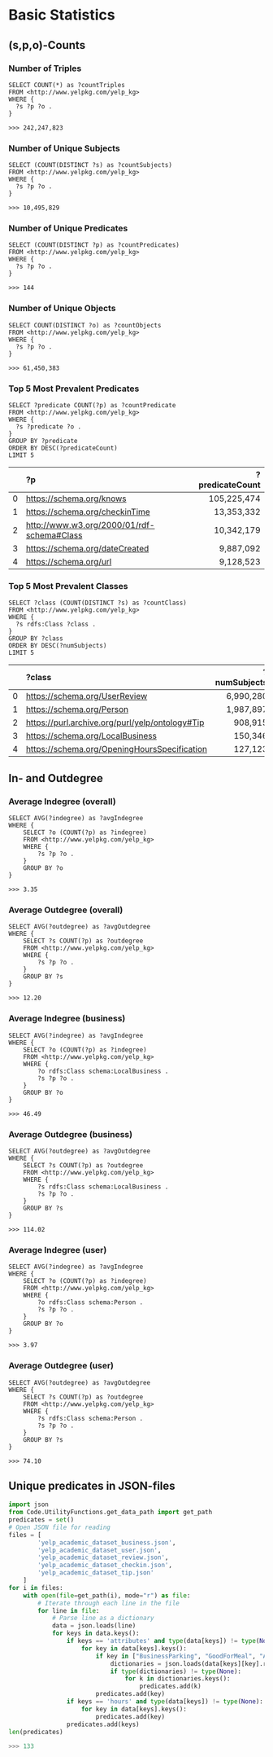 # Basic Statistics
## (s,p,o)-Counts

### Number of Triples
```sparql
SELECT COUNT(*) as ?countTriples
FROM <http://www.yelpkg.com/yelp_kg>
WHERE {
  ?s ?p ?o .
}

>>> 242,247,823
```

### Number of Unique Subjects
```sparql
SELECT (COUNT(DISTINCT ?s) as ?countSubjects)
FROM <http://www.yelpkg.com/yelp_kg>
WHERE {
  ?s ?p ?o .
}

>>> 10,495,829
```

### Number of Unique Predicates
```sparql
SELECT (COUNT(DISTINCT ?p) as ?countPredicates)
FROM <http://www.yelpkg.com/yelp_kg>
WHERE {
  ?s ?p ?o .
}

>>> 144
```

### Number of Unique Objects
```sparql
SELECT COUNT(DISTINCT ?o) as ?countObjects
FROM <http://www.yelpkg.com/yelp_kg>
WHERE {
  ?s ?p ?o .
}

>>> 61,450,383
```

### Top 5 Most Prevalent Predicates
```sparql
SELECT ?predicate COUNT(?p) as ?countPredicate
FROM <http://www.yelpkg.com/yelp_kg>
WHERE {
  ?s ?predicate ?o .
}
GROUP BY ?predicate
ORDER BY DESC(?predicateCount)
LIMIT 5
```

|   |        **?p**                              |   **?predicateCount** |
|:-:|:-------------------------------------------|------------:|
| 0 | https://schema.org/knows                   | 105,225,474 |
| 1 | https://schema.org/checkinTime             |  13,353,332 |
| 2 | http://www.w3.org/2000/01/rdf-schema#Class |  10,342,179 |
| 3 | https://schema.org/dateCreated             |   9,887,092 |
| 4 | https://schema.org/url                     |   9,128,523 |


### Top 5 Most Prevalent Classes
```sparql
SELECT ?class (COUNT(DISTINCT ?s) as ?countClass)
FROM <http://www.yelpkg.com/yelp_kg>
WHERE {
  ?s rdfs:Class ?class .
}
GROUP BY ?class
ORDER BY DESC(?numSubjects)
LIMIT 5
```

|   | ?class                                          | ?numSubjects |
|:-:|:------------------------------------------------|-------------:|
| 0 | https://schema.org/UserReview                   |    6,990,280 |
| 1 | https://schema.org/Person                       |    1,987,897 |
| 2 | https://purl.archive.org/purl/yelp/ontology#Tip |      908,915 |
| 3 | https://schema.org/LocalBusiness                |      150,346 |
| 4 | https://schema.org/OpeningHoursSpecification    |      127,123 |



## In- and Outdegree
### Average Indegree (overall)
```sparql
SELECT AVG(?indegree) as ?avgIndegree
WHERE {
    SELECT ?o (COUNT(?p) as ?indegree)
    FROM <http://www.yelpkg.com/yelp_kg>
    WHERE {
        ?s ?p ?o .
    }
    GROUP BY ?o
}

>>> 3.35
```

### Average Outdegree (overall)
```sparql
SELECT AVG(?outdegree) as ?avgOutdegree
WHERE {
    SELECT ?s COUNT(?p) as ?outdegree
    FROM <http://www.yelpkg.com/yelp_kg>
    WHERE {
        ?s ?p ?o .
    }
    GROUP BY ?s
}

>>> 12.20
```

### Average Indegree (business)
```sparql
SELECT AVG(?indegree) as ?avgIndegree
WHERE {
    SELECT ?o (COUNT(?p) as ?indegree)
    FROM <http://www.yelpkg.com/yelp_kg>
    WHERE {
        ?o rdfs:Class schema:LocalBusiness .
        ?s ?p ?o .
    }
    GROUP BY ?o
}

>>> 46.49
```

### Average Outdegree (business)
```sparql
SELECT AVG(?outdegree) as ?avgOutdegree
WHERE {
    SELECT ?s COUNT(?p) as ?outdegree
    FROM <http://www.yelpkg.com/yelp_kg>
    WHERE {
        ?s rdfs:Class schema:LocalBusiness .
        ?s ?p ?o .
    }
    GROUP BY ?s
}

>>> 114.02
```

### Average Indegree (user)
```sparql
SELECT AVG(?indegree) as ?avgIndegree
WHERE {
    SELECT ?o (COUNT(?p) as ?indegree)
    FROM <http://www.yelpkg.com/yelp_kg>
    WHERE {
        ?o rdfs:Class schema:Person .
        ?s ?p ?o .
    }
    GROUP BY ?o
}

>>> 3.97
```

### Average Outdegree (user)
```sparql
SELECT AVG(?outdegree) as ?avgOutdegree
WHERE {
    SELECT ?s COUNT(?p) as ?outdegree
    FROM <http://www.yelpkg.com/yelp_kg>
    WHERE {
        ?s rdfs:Class schema:Person .
        ?s ?p ?o .
    }
    GROUP BY ?s
}

>>> 74.10
```

## Unique predicates in JSON-files
```python
import json
from Code.UtilityFunctions.get_data_path import get_path
predicates = set()
# Open JSON file for reading
files = [
        'yelp_academic_dataset_business.json',
        'yelp_academic_dataset_user.json',
        'yelp_academic_dataset_review.json',
        'yelp_academic_dataset_checkin.json',
        'yelp_academic_dataset_tip.json'
    ]
for i in files:
    with open(file=get_path(i), mode="r") as file:
        # Iterate through each line in the file
        for line in file:
            # Parse line as a dictionary
            data = json.loads(line)
            for keys in data.keys():
                if keys == 'attributes' and type(data[keys]) != type(None):
                    for key in data[keys].keys():
                        if key in ["BusinessParking", "GoodForMeal", "Ambience", "Music", "BestNights", "HairSpecializesIn", "DietaryRestrictions"]:
                            dictionaries = json.loads(data[keys][key].replace("'", '"').replace("None", "null").replace('u"', '"').replace("True", "true").replace("False", "false"))
                            if type(dictionaries) != type(None):
                                for k in dictionaries.keys():
                                    predicates.add(k)
                        predicates.add(key)
                if keys == 'hours' and type(data[keys]) != type(None):
                    for key in data[keys].keys():
                        predicates.add(key)
                predicates.add(keys)
len(predicates)

>>> 133
```
